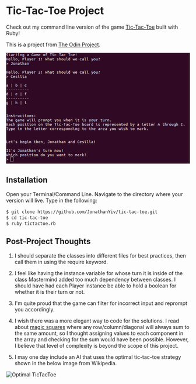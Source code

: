 # Tic-Tac-Toe Project

Check out my command line version of the game [Tic-Tac-Toe](https://en.wikipedia.org/wiki/Tic-tac-toe) built with Ruby!

This is a project from [The Odin Project](https://www.theodinproject.com/courses/ruby-programming/lessons/oop).

![Tic-Tac-Toe](/tictactoe.png)

## Installation
Open your Terminal/Command Line. Navigate to the directory where your version will live. Type in the following:
```
$ git clone https://github.com/JonathanYiv/tic-tac-toe.git
$ cd tic-tac-toe
$ ruby tictactoe.rb
```

## Post-Project Thoughts
1. I should separate the classes into different files for best practices, then call them in using the require keyword.

2. I feel like having the instance variable for whose turn it is inside of the class Mastermind added too much dependency between classes. I should have had each Player instance be able to hold a boolean for whether it is their turn or not.
3. I'm quite proud that the game can filter for incorrect input and reprompt you accordingly.

4. I wish there was a more elegant way to code for the solutions. I read about [magic squares](http://mathworld.wolfram.com/MagicSquare.html) where any row/column/diagonal will always sum to the same amount, so I thought assigning values to each component in the array and checking for the sum would have been possible. However, I believe that level of complexity is beyond the scope of this project.

5. I may one day include an AI that uses the optimal tic-tac-toe strategy shown in the below image from Wikipedia.

![Optimal TicTacToe](https://upload.wikimedia.org/wikipedia/commons/thumb/d/de/Tictactoe-X.svg/220px-Tictactoe-X.svg.png)
